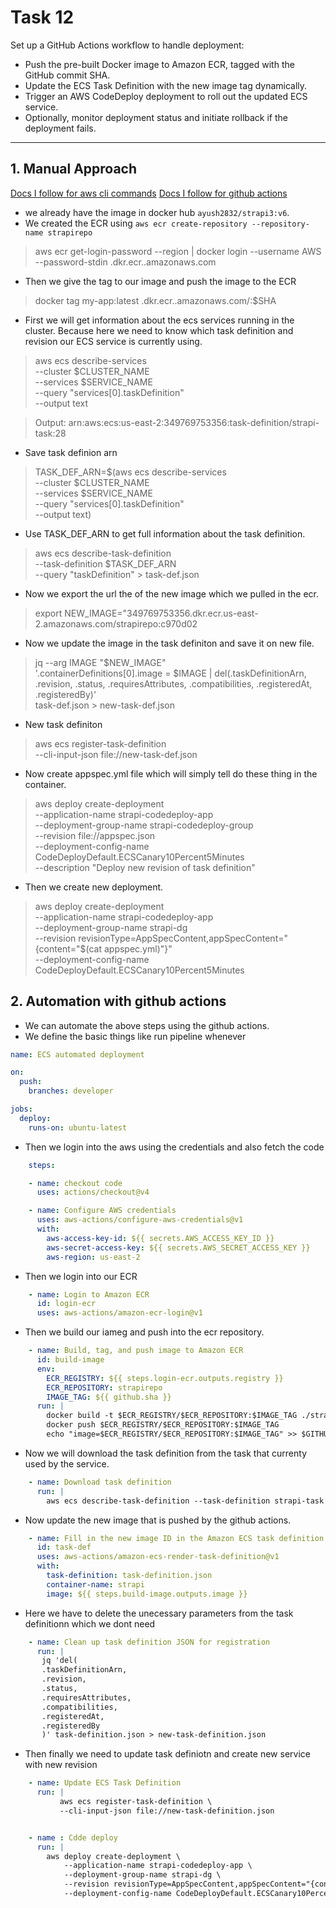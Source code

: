 # Task 12

Set up a GitHub Actions workflow to handle deployment:
- Push the pre-built Docker image to Amazon ECR, tagged with the GitHub commit SHA.
- Update the ECS Task Definition with the new image tag dynamically.
- Trigger an AWS CodeDeploy deployment to roll out the updated ECS service.
- Optionally, monitor deployment status and initiate rollback if the deployment fails.

---

## 1. Manual Approach
[Docs I follow for aws cli commands](https://docs.aws.amazon.com/cli/latest/reference/ecs/describe-tasks.html)
[Docs I follow for github actions](http://github.com/aws-actions/amazon-ecs-deploy-task-definition?tab=readme-ov-file)

- we already have the image in docker hub `ayush2832/strapi3:v6`. 
- We created the ECR using `aws ecr create-repository --repository-name strapirepo`
> aws ecr get-login-password --region <your-region> | docker login --username AWS --password-stdin <your-account-id>.dkr.ecr.<your-region>.amazonaws.com

- Then we give the tag to our image and push the image to the ECR 
> docker tag my-app:latest <your-account-id>.dkr.ecr.<your-region>.amazonaws.com/<your-ecr-repo>:$SHA


- First we will get information about the ecs services running in the cluster. Because here we need to know which task definition and revision our ECS service is currently using.
> aws ecs describe-services \
  --cluster $CLUSTER_NAME \
  --services $SERVICE_NAME \
  --query "services[0].taskDefinition" \
  --output text

> Output: arn:aws:ecs:us-east-2:349769753356:task-definition/strapi-task:28

- Save task definion arn
> TASK_DEF_ARN=$(aws ecs describe-services \
  --cluster $CLUSTER_NAME \
  --services $SERVICE_NAME \
  --query "services[0].taskDefinition" \
  --output text)

- Use TASK_DEF_ARN to get full information about the task definition.
> aws ecs describe-task-definition \
  --task-definition $TASK_DEF_ARN \
  --query "taskDefinition" > task-def.json

- Now we export the url the of the new image which we pulled in the ecr.
> export NEW_IMAGE="349769753356.dkr.ecr.us-east-2.amazonaws.com/strapirepo:c970d02

- Now we update the image in the task definiton and save it on new file.
> jq --arg IMAGE "$NEW_IMAGE" \
  '.containerDefinitions[0].image = $IMAGE
   | del(.taskDefinitionArn, .revision, .status, .requiresAttributes, .compatibilities, .registeredAt, .registeredBy)' \
  task-def.json > new-task-def.json

- New task definiton
> aws ecs register-task-definition \
  --cli-input-json file://new-task-def.json

- Now create appspec.yml file which will simply tell do these thing in the container.
> aws deploy create-deployment \
  --application-name strapi-codedeploy-app \
  --deployment-group-name strapi-codedeploy-group \
  --revision file://appspec.json \
  --deployment-config-name CodeDeployDefault.ECSCanary10Percent5Minutes \
  --description "Deploy new revision of task definition"

- Then we create new deployment.
> aws deploy create-deployment \
  --application-name strapi-codedeploy-app \
  --deployment-group-name strapi-dg \
  --revision revisionType=AppSpecContent,appSpecContent="{content=\"$(cat appspec.yml)\"}" \
  --deployment-config-name CodeDeployDefault.ECSCanary10Percent5Minutes

## 2. Automation with github actions
- We can automate the above steps using the github actions.
- We define the basic things like run pipeline whenever
```yml
name: ECS automated deployment

on:
  push:
    branches: developer

jobs:
  deploy:
    runs-on: ubuntu-latest
```
- Then we login into the aws using the credentials and also fetch the code
```yml
    steps:

    - name: checkout code
      uses: actions/checkout@v4

    - name: Configure AWS credentials
      uses: aws-actions/configure-aws-credentials@v1
      with:
        aws-access-key-id: ${{ secrets.AWS_ACCESS_KEY_ID }}
        aws-secret-access-key: ${{ secrets.AWS_SECRET_ACCESS_KEY }}
        aws-region: us-east-2
```

- Then we login into our ECR
```yml
    - name: Login to Amazon ECR
      id: login-ecr
      uses: aws-actions/amazon-ecr-login@v1
```
- Then we build our iameg and push into the ecr repository.
```yml
    - name: Build, tag, and push image to Amazon ECR
      id: build-image
      env:
        ECR_REGISTRY: ${{ steps.login-ecr.outputs.registry }}
        ECR_REPOSITORY: strapirepo
        IMAGE_TAG: ${{ github.sha }}
      run: |
        docker build -t $ECR_REGISTRY/$ECR_REPOSITORY:$IMAGE_TAG ./strapi10
        docker push $ECR_REGISTRY/$ECR_REPOSITORY:$IMAGE_TAG
        echo "image=$ECR_REGISTRY/$ECR_REPOSITORY:$IMAGE_TAG" >> $GITHUB_OUTPUT
```

- Now we will download the task definition from the task that currenty used by the service.
```yml
    - name: Download task definition
      run: |
        aws ecs describe-task-definition --task-definition strapi-task --query taskDefinition > task-definition.json
```

- Now update the new image that is pushed by the github actions.
```yml
    - name: Fill in the new image ID in the Amazon ECS task definition
      id: task-def
      uses: aws-actions/amazon-ecs-render-task-definition@v1
      with:
        task-definition: task-definition.json
        container-name: strapi
        image: ${{ steps.build-image.outputs.image }}
```
- Here we have to delete the unecessary parameters from the task definitionn which we dont need
```yml
    - name: Clean up task definition JSON for registration
      run: |
       jq 'del(
       .taskDefinitionArn,
       .revision,
       .status,
       .requiresAttributes,
       .compatibilities,
       .registeredAt,
       .registeredBy
       )' task-definition.json > new-task-definition.json
```

- Then finally we need to update task definiotn and create new service with new revision
```yml
    - name: Update ECS Task Definition 
      run: |
           aws ecs register-task-definition \
           --cli-input-json file://new-task-definition.json


    - name : Cdde deploy
      run: |
        aws deploy create-deployment \
            --application-name strapi-codedeploy-app \
            --deployment-group-name strapi-dg \
            --revision revisionType=AppSpecContent,appSpecContent="{content=\"$(cat appspec.yml)\"}" \
            --deployment-config-name CodeDeployDefault.ECSCanary10Percent5Minutes
```